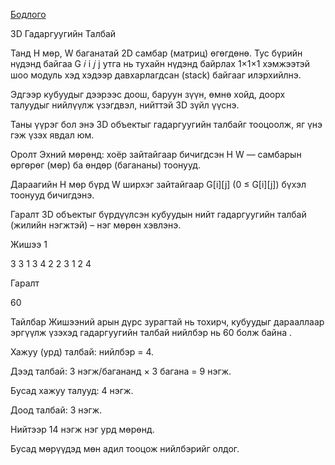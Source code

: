 
[Бодлого](https://www.hackerrank.com/challenges/3d-surface-area/problem?isFullScreen=true)

3D Гадаргуугийн Талбай

Танд H мөр, W баганатай 2D самбар (матриц) өгөгдөнө. Тус бүрийн нүдэнд байгаа G
𝑖
i
𝑗
j утга нь тухайн нүдэнд байрлах 1×1×1 хэмжээтэй шоо модуль хэд хэдээр давхарлагдсан (stack) байгааг илэрхийлнэ.

Эдгээр кубуудыг дээрээс доош, баруун зүүн, өмнө хойд, доорх талуудыг нийлүүлж үзэгдвэл, нийттэй 3D зүйл үүснэ.

Таны үүрэг бол энэ 3D объектыг гадаргуугийн талбайг тооцоолж, яг үнэ гэж үзэх явдал юм.

Оролт
Эхний мөрөнд: хоёр зайтайгаар бичигдсэн H W — самбарын өргөрөг (мөр) ба өндөр (багананы) тоонууд.

Дараагийн H мөр бүрд W ширхэг зайтайгаар G[i][j] (0 ≤ G[i][j]) бүхэл тоонууд бичигдэнэ.

Гаралт
3D объектыг бүрдүүлсэн кубуудын нийт гадаргуугийн талбай (жилийн нэгжтэй) – нэг мөрөн хэвлэнэ.

Жишээ 1

3 3
1 3 4
2 2 3
1 2 4

Гаралт

60

Тайлбар
Жишээний арын дүрс зурагтай нь тохирч, кубуудыг дарааллаар эргүүлж үзэхэд гадаргуугийн талбай нийлбэр нь 60 болж байна .

Хажуу (урд) талбай: нийлбэр = 4.

Дээд талбай: 3 нэгж/багананд × 3 багана = 9 нэгж.

Бусад хажуу талууд: 4 нэгж.

Доод талбай: 3 нэгж.

Нийтээр 14 нэгж нэг урд мөрөнд.

Бусад мөрүүдэд мөн адил тооцож нийлбэрийг олдог.
